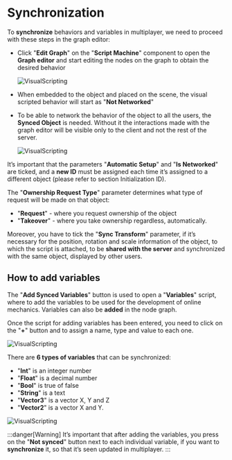 ﻿---
sidebar_position: 1
---

# Synchronization

To **synchronize** behaviors and variables in multiplayer, we need to proceed with these steps in the graph editor:

- Click "**Edit Graph**" on the "**Script Machine**" component to open the **Graph editor** and start editing the nodes on the graph to obtain the desired behavior

	![VisualScripting](/img/visualscripting_3.png)

- When embedded to the object and placed on the scene, the visual scripted behavior will start as "**Not Networked**" 

- To be able to network the behavior of the object to all the users, the **Synced Object** is needed. 
Without it the interactions made with the graph editor will be visible only to the client and not the rest of the server.

	![VisualScripting](/img/networkvs_1.png)

It’s important that the parameters "**Automatic Setup**" and "**Is Networked**" are ticked, and a **new ID** must be assigned each time it’s assigned to a different object (please refer to section Initialization ID).

The "**Ownership Request Type**" parameter determines what type of request will be made on that object:
- "**Request**" - where you request ownership of the object
- "**Takeover**" - where you take ownership regardless, automatically.

Moreover, you have to tick the "**Sync Transform**" parameter, if it’s necessary for the position, rotation and scale information of the object, to which the script is attached, to be **shared with the server** and synchronized with the same object, displayed by other users.

## How to add variables

The "**Add Synced Variables**" button is used to open a "**Variables**" script, where to add the variables to be used for the development of online mechanics. 
Variables can also be **added** in the node graph.

Once the script for adding variables has been entered, you need to click on the "**+**" button and to assign a name, type and value to each one.

![VisualScripting](/img/networkvs_2.png)

There are **6 types of variables** that can be synchronized: 
- "**Int**" is an integer number
- "**Float**" is a decimal number 
- "**Bool**" is true of false
- "**String**" is a text
- "**Vector3**" is a vector X, Y and Z
- "**Vector2**" is a vector X and Y.

![VisualScripting](/img/networkvs_3.png)

:::danger[Warning]
It’s important that after adding the variables, you press on the "**Not synced**" button next to each individual variable, if you want to **synchronize** it, so that it’s seen updated in multiplayer.
:::

